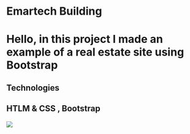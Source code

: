 <h1> Emartech Building <h1>

Hello, in this project I made an example of a real estate site using Bootstrap

<h2> Technologies <h2>

HTLM & CSS , Bootstrap

![](screen.gif)
